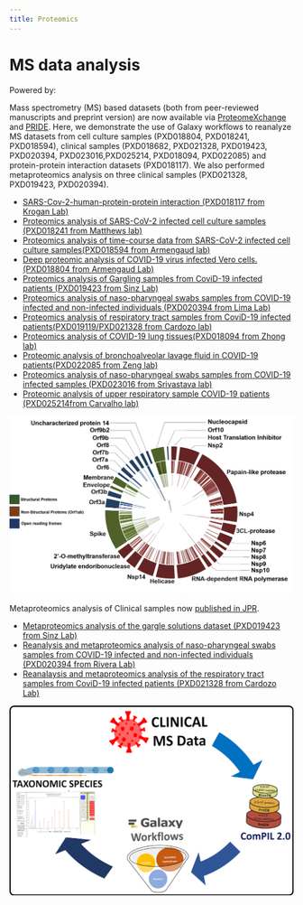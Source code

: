 ```yaml
---
title: Proteomics
---
```


# MS data analysis


<p class="shieldlist">
Powered by:
<FlatShield label="usegalaxy" message="eu" href="https://usegalaxy.eu"/>
<FlatShield label="usegalaxy" message="fr" href="https://usegalaxy.fr"/>
</p>



Mass spectrometry (MS) based datasets (both from peer-reviewed manuscripts and preprint version) are now available
via [ProteomeXchange](https://massive.ucsd.edu/ProteoSAFe/static/corona-mass-kb.jsp) and
[PRIDE](https://www.ebi.ac.uk/pride/archive?filter=project_tags_facet%3D%3DSars-cov-2). Here, we demonstrate the use of Galaxy workflows to reanalyze MS datasets from cell culture samples (PXD018804, PXD018241, PXD018594), clinical samples (PXD018682, PXD021328, PXD019423, PXD020394, PXD023016,PXD025214, PXD018094, PXD022085) and protein-protein interaction datasets (PXD018117). We also performed metaproteomics analysis on three clinical samples (PXD021328, PXD019423, PXD020394). 

  * [SARS-Cov-2-human-protein-protein interaction (PXD018117 from Krogan Lab)](PXD018117)
  * [Proteomics analysis of SARS-CoV-2 infected cell culture samples (PXD018241 from Matthews lab)](PXD018241)
  * [Proteomics analysis of time-course data from SARS-CoV-2 infected cell culture samples(PXD018594 from Armengaud lab)](PXD018594)
  * [Deep proteomic analysis of COVID-19 virus infected Vero cells. (PXD018804 from Armengaud Lab)](PXD018804)
  * [Proteomics analysis of Gargling samples from CoviD-19 infected patients (PXD019423 from Sinz Lab)](PXD019423)
  * [Proteomics analysis of naso-pharyngeal swabs samples from COVID-19 infected and non-infected individuals (PXD020394 from Lima Lab)](PXD020394)
  * [Proteomics analysis of respiratory tract samples from CoviD-19 infected patients(PXD019119/PXD021328 from Cardozo lab)](PXD021328)
  * [Proteomics analysis of COVID-19 lung tissues(PXD018094 from Zhong lab)](PXD018094)
  * [Proteomic analysis of bronchoalveolar lavage fluid in COVID-19 patients(PXD022085 from Zeng lab)](PXD022085)
  * [Proteomics analysis of naso-pharyngeal swabs samples from COVID-19 infected samples (PXD023016 from Srivastava lab)](PXD023016)
  * [Proteomic analysis of upper respiratory sample COVID-19 patients (PXD025214from Carvalho lab)](PXD025214)
  
![](./img/CircosFinal.png)
  
  Metaproteomics analysis of Clinical samples now [published in JPR](https://pubs.acs.org/doi/10.1021/acs.jproteome.0c00822).
  * [Metaproteomics analysis of the gargle solutions dataset (PXD019423 from Sinz Lab)](mPXD019423)
  * [Reanalysis and metaproteomics analysis of naso-pharyngeal swabs samples from COVID-19 infected and non-infected individuals (PXD020394 from Rivera Lab)](mPXD020394)
  * [Reanalaysis and metaproteomics analysis of the respiratory tract samples from CoviD-19 infected patients (PXD021328 from Cardozo Lab)](mPXD021328)
  
![](./img/MP_COVID19page.png)

